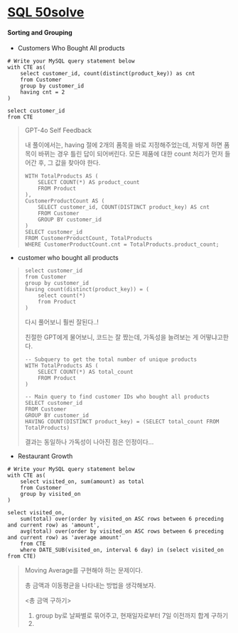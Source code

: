 # [SQL 50solve](https://leetcode.com/studyplan/top-sql-50/)



#### Sorting and Grouping

- Customers Who Bought All products

```mysql
# Write your MySQL query statement below
with CTE as(
    select customer_id, count(distinct(product_key)) as cnt
    from Customer
    group by customer_id
    having cnt = 2
)

select customer_id
from CTE
```

> GPT-4o Self Feedback
>
> 내 풀이에서는, having 절에 2개의 품목을 바로 지정해주었는데, 저렇게 하면 품목이 바뀌는 경우 틀린 답이 되어버린다. 모든 제품에 대한 count 처리가 먼저 들어간 후, 그 값을 찾아야 한다.
>
> ```mysql
> WITH TotalProducts AS (
>     SELECT COUNT(*) AS product_count
>     FROM Product
> ),
> CustomerProductCount AS (
>     SELECT customer_id, COUNT(DISTINCT product_key) AS cnt
>     FROM Customer
>     GROUP BY customer_id
> )
> SELECT customer_id
> FROM CustomerProductCount, TotalProducts
> WHERE CustomerProductCount.cnt = TotalProducts.product_count;
> 
> ```



- customer who bought all products

> ```mysql
> select customer_id
> from Customer
> group by customer_id
> having count(distinct(product_key)) = (
>     select count(*)
>     from Product
> )
> ```
>
> 다시 풀어보니 훨씬 잘된다..!
>
> 
>
> 친절한 GPT에게 물어보니, 코드는 잘 짰는데, 가독성을 늘려보는 게 어떻냐고한다.
>
> ```mysql
> -- Subquery to get the total number of unique products
> WITH TotalProducts AS (
>     SELECT COUNT(*) AS total_count
>     FROM Product
> )
> 
> -- Main query to find customer IDs who bought all products
> SELECT customer_id
> FROM Customer
> GROUP BY customer_id
> HAVING COUNT(DISTINCT product_key) = (SELECT total_count FROM TotalProducts)
> 
> ```
>
> 결과는 동일하나 가독성이 나아진 점은 인정이다...



- Restaurant Growth

```mysql
# Write your MySQL query statement below
with CTE as(
    select visited_on, sum(amount) as total
    from Customer
    group by visited_on
)

select visited_on,
    sum(total) over(order by visited_on ASC rows between 6 preceding and current row) as 'amount',
    avg(total) over(order by visited_on ASC rows between 6 preceding and current row) as 'average amount'
    from CTE
    where DATE_SUB(visited_on, interval 6 day) in (select visited_on from CTE)
```

> Moving Average를 구현해야 하는 문제이다.
>
> 총 금액과 이동평균을 나타내는 방법을 생각해보자.
>
> <총 금액 구하기>
>
> 1. group by로 날짜별로 묶어주고, 현재일자로부터 7일 이전까지 합계 구하기
> 2. 
